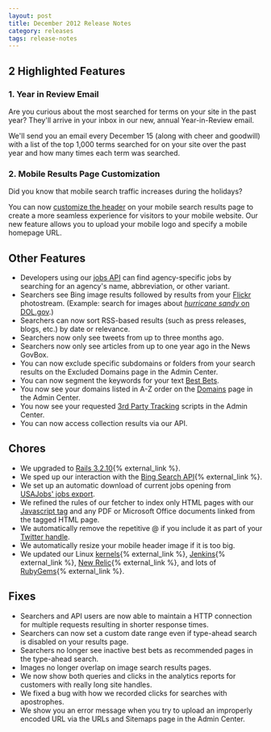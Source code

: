 ```yaml
---
layout: post
title: December 2012 Release Notes
category: releases
tags: release-notes
---
```


## 2 Highlighted Features

### 1. Year in Review Email

Are you curious about the most searched for terms on your site in the past year? They'll arrive in your inbox in our new, annual Year-in-Review email.

We'll send you an email every December 15 (along with cheer and goodwill) with a list of the top 1,000 terms searched for on your site over the past year and how many times each term was searched.

### 2. Mobile Results Page Customization

Did you know that mobile search traffic increases during the holidays? 

You can now [customize the header](/manual/brand.html) on your mobile search results page to create a more seamless experience for visitors to your mobile website. Our new feature allows you to upload your mobile logo and specify a mobile homepage URL.

## Other Features

* Developers using our [jobs API](https://github.com/GSA/jobs_api) can find agency-specific jobs by searching for an agency's name, abbreviation, or other variant.
* Searchers see Bing image results followed by results from your [Flickr](/manual/flickr.html) photostream. (Example: search for images about [*hurricane sandy* on DOL.gov](http://search.usa.gov/search/images?affiliate=u.s.departmentoflabor&amp;m=false&amp;query=hurricane+sandy).)
* Searchers can now sort RSS-based results (such as press releases, blogs, etc.) by date or relevance.
* Searchers now only see tweets from up to three months ago.
* Searchers now only see articles from up to one year ago in the News GovBox.
* You can now exclude specific subdomains or folders from your search results on the Excluded Domains page in the Admin Center.
* You can now segment the keywords for your text [Best Bets](/manual/best-bets-text.html).
* You now see your domains listed in A-Z order on the [Domains](/manual/domains.html) page in the Admin Center.
* You now see your requested [3rd Party Tracking](/manual/third-party.html) scripts in the Admin Center.
* You can now access collection results via our API.

## Chores

* We upgraded to [Rails 3.2.10](http://weblog.rubyonrails.org/2013/1/2/Rails-3-2-10--3-1-9--and-3-0-18-have-been-released/){% external_link %}.
* We sped up our interaction with the [Bing Search API](http://www.bing.com/developers/){% external_link %}.
* We set up an automatic download of current jobs opening from [USAJobs' jobs export](https://schemas.usajobs.gov/).
* We refined the rules of our fetcher to index only HTML pages with our [Javascript tag](/manual/code.html) and any PDF or Microsoft Office documents linked from the tagged HTML page.
* We automatically remove the repetitive @ if you include it as part of your [Twitter handle](/manual/twitter.html).
* We automatically resize your mobile header image if it is too big.
* We updated our Linux [kernels](http://www.kernel.org/){% external_link %}, [Jenkins](http://jenkins-ci.org/){% external_link %}, [New Relic](http://newrelic.com/){% external_link %}, and lots of [RubyGems](http://rubygems.org/){% external_link %}.

## Fixes

* Searchers and API users are now able to maintain a HTTP connection for multiple requests resulting in shorter response times.
* Searchers can now set a custom date range even if type-ahead search is disabled on your results page.
* Searchers no longer see inactive best bets as recommended pages in the type-ahead search.
* Images no longer overlap on image search results pages.
* We now show both queries and clicks in the analytics reports for customers with really long site handles.
* We fixed a bug with how we recorded clicks for searches with apostrophes.
* We show you an error message when you try to upload an improperly encoded URL  via the URLs and Sitemaps page in the Admin Center.